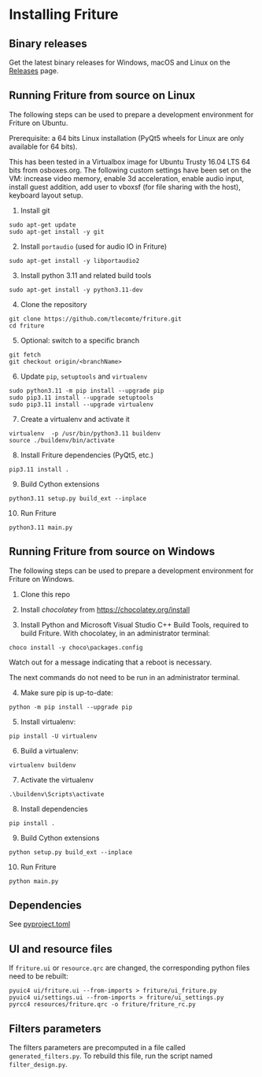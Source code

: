 # Installing Friture

## Binary releases

Get the latest binary releases for Windows, macOS and Linux on the [Releases](https://github.com/tlecomte/friture/releases) page.

## Running Friture from source on Linux

The following steps can be used to prepare a development environment for Friture on Ubuntu.

Prerequisite: a 64 bits Linux installation (PyQt5 wheels for Linux are only available for 64 bits).

This has been tested in a Virtualbox image for Ubuntu Trusty 16.04 LTS 64 bits from osboxes.org. The following custom settings have been set on the VM: increase video memory, enable 3d acceleration, enable audio input, install guest addition, add user to vboxsf (for file sharing with the host), keyboard layout setup.

1. Install git
```
sudo apt-get update
sudo apt-get install -y git
```

2. Install `portaudio` (used for audio IO in Friture)
```
sudo apt-get install -y libportaudio2
```

3. Install python 3.11 and related build tools
```
sudo apt-get install -y python3.11-dev
```

4. Clone the repository
```
git clone https://github.com/tlecomte/friture.git
cd friture
```

5. Optional: switch to a specific branch
```
git fetch
git checkout origin/<branchName>
```

6. Update `pip`, `setuptools` and `virtualenv`

```
sudo python3.11 -m pip install --upgrade pip
sudo pip3.11 install --upgrade setuptools
sudo pip3.11 install --upgrade virtualenv
```

7. Create a virtualenv and activate it
```
virtualenv  -p /usr/bin/python3.11 buildenv
source ./buildenv/bin/activate
```

8. Install Friture dependencies (PyQt5, etc.)
```
pip3.11 install . 
```

9. Build Cython extensions
```
python3.11 setup.py build_ext --inplace
```

10. Run Friture
```
python3.11 main.py
```

## Running Friture from source on Windows

The following steps can be used to prepare a development environment for Friture on Windows.

1. Clone this repo

2. Install *chocolatey* from https://chocolatey.org/install

2. Install Python and Microsoft Visual Studio C++ Build Tools, required to build Friture. With chocolatey, in an administrator terminal:

```
choco install -y choco\packages.config
```

Watch out for a message indicating that a reboot is necessary.

The next commands do not need to be run in an administrator terminal.

4. Make sure pip is up-to-date:

```
python -m pip install --upgrade pip
```

5. Install virtualenv:

```
pip install -U virtualenv
```

6. Build a virtualenv:

```
virtualenv buildenv
```

7. Activate the virtualenv

```
.\buildenv\Scripts\activate
```

8. Install dependencies

```
pip install .
```

9. Build Cython extensions

```
python setup.py build_ext --inplace
```

10. Run Friture

```
python main.py
```

## Dependencies

See [pyproject.toml](pyproject.toml)

## UI and resource files

If `friture.ui` or `resource.qrc` are changed, the corresponding python files need to be rebuilt:

```
pyuic4 ui/friture.ui --from-imports > friture/ui_friture.py
pyuic4 ui/settings.ui --from-imports > friture/ui_settings.py
pyrcc4 resources/friture.qrc -o friture/friture_rc.py
```

## Filters parameters

The filters parameters are precomputed in a file called `generated_filters.py`. To rebuild this file,
run the script named `filter_design.py`.
